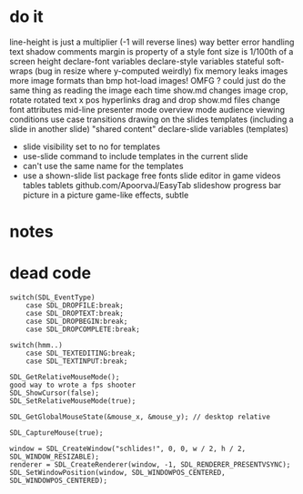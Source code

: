 # do it
line-height is just a multiplier (-1 will reverse lines)
way better error handling
text shadow
comments
margin is property of a style
font size is 1/100th of a screen height
declare-font variables
declare-style variables
stateful soft-wraps (bug in resize where y-computed weirdly)
fix memory leaks
images
more image formats than bmp
hot-load images! OMFG ? could just do the same thing as reading the image each time show.md changes
image crop, rotate
rotated text
x pos
hyperlinks
drag and drop show.md files
change font attributes mid-line
presenter mode
overview mode
audience viewing conditions use case
transitions
drawing on the slides
templates (including a slide in another slide) "shared content"
declare-slide variables (templates)
- slide visibility set to no for templates
- use-slide command to include templates in the current slide
- can't use the same name for the templates
- use a shown-slide list
package free fonts
slide editor in game
videos
tables
tablets github.com/ApoorvaJ/EasyTab
slideshow progress bar
picture in a picture
game-like effects, subtle

# notes

# dead code

    switch(SDL_EventType)
        case SDL_DROPFILE:break;
        case SDL_DROPTEXT:break;
        case SDL_DROPBEGIN:break;
        case SDL_DROPCOMPLETE:break;

    switch(hmm..)
        case SDL_TEXTEDITING:break;
        case SDL_TEXTINPUT:break;

    SDL_GetRelativeMouseMode();
    good way to wrote a fps shooter
    SDL_ShowCursor(false);
    SDL_SetRelativeMouseMode(true);
    
    SDL_GetGlobalMouseState(&mouse_x, &mouse_y); // desktop relative

    SDL_CaptureMouse(true);
    
    window = SDL_CreateWindow("schlides!", 0, 0, w / 2, h / 2, SDL_WINDOW_RESIZABLE);
    renderer = SDL_CreateRenderer(window, -1, SDL_RENDERER_PRESENTVSYNC);
    SDL_SetWindowPosition(window, SDL_WINDOWPOS_CENTERED, SDL_WINDOWPOS_CENTERED);

